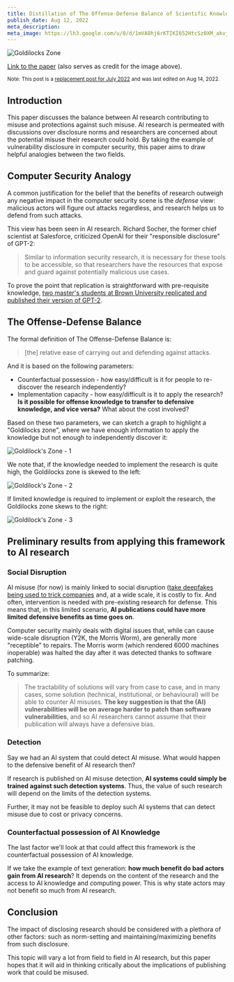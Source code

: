 ```yaml
---
title: Distillation of The Offense-Defense Balance of Scientific Knowledge
publish_date: Aug 12, 2022
meta_description:
meta_image: https://lh3.google.com/u/0/d/1mVA8hj6rKTIKI652HtcSz0XM_akvjsj_=w2880-h1528-iv1
---
```


![Goldilocks Zone](https://lh3.google.com/u/0/d/1mVA8hj6rKTIKI652HtcSz0XM_akvjsj_=w2880-h1528-iv1)

[Link to the paper](https://www.fhi.ox.ac.uk/wp-content/uploads/The-Offense-Defense-Balance-of-Scientific-Knowledge.pdf) (also serves as credit for the image above).

<small>Note: This post is a [replacement post for July 2022](/replacement-posts/) and was last edited on Aug 14, 2022.</small>

## Introduction

This paper discusses the balance between AI research contributing to misuse and protections against such misuse. AI research is permeated with discussions over disclosure norms and researchers are concerned about the potential misuse their research could hold. By taking the example of vulnerability disclosure in computer security, this paper aims to draw helpful analogies between the two fields.

## Computer Security Analogy

A common justification for the belief that the benefits of research outweigh any negative impact in the computer security scene is the _defense_ view: malicious actors will figure out attacks regardless, and research helps us to defend from such attacks.

This view has been seen in AI research. Richard Socher, the former chief scientist at Salesforce, criticized OpenAI for their "responsible disclosure" of GPT-2:

> Similar to information security research, it is necessary for these tools to be accessible, so that researchers have the resources that expose and guard against potentially malicious use cases.

To prove the point that replication is straightforward with pre-requisite knowledge, [two master's students at Brown University replicated and published their version of GPT-2](https://medium.com/@vanya_cohen/opengpt-2-we-replicated-gpt-2-because-you-can-too-45e34e6d36dc).

## The Offense-Defense Balance

The formal definition of The Offense-Defense Balance is:

> [the] relative ease of carrying out and defending against attacks.

And it is based on the following parameters:

- Counterfactual possession - how easy/difficult is it for people to re-discover the research independently?
- Implementation capacity - how easy/difficult is it to apply the research? **Is it possible for offense knowledge to transfer to defensive knowledge, and vice versa?** What about the cost involved?

Based on these two parameters, we can sketch a graph to highlight a "Goldilocks zone", where we have enough information to apply the knowledge but not enough to independently discover it:

![Goldilock's Zone - 1](https://lh3.google.com/u/0/d/1mVA8hj6rKTIKI652HtcSz0XM_akvjsj_=w2880-h1528-iv1)

We note that, if the knowledge needed to implement the research is quite high, the Goldilocks zone is skewed to the left:

![Goldilock's Zone - 2](https://lh3.google.com/u/0/d/1diYFZxeDshMlCryo5PxT9WkwVOFG5XQ6=w2880-h1528-iv1)

If limited knowledge is required to implement or exploit the research, the Goldilocks zone skews to the right:

![Goldilock's Zone - 3](https://lh3.google.com/u/0/d/1NgJ8IsPME8p6oSHEtkrG8s4ekMukUFAv=w2880-h1528-iv1)

## Preliminary results from applying this framework to AI research

### Social Disruption

AI misuse (for now) is mainly linked to social disruption ([take deepfakes being used to trick companies](https://www.theverge.com/2019/9/5/20851248/deepfakes-ai-fake-audio-phone-calls-thieves-trick-companies-stealing-money#:~:text=According%20to%20the%20Post%2C%20cybersecurity,money%20to%20a%20fraudulent%20account.) and, at a wide scale, it is costly to fix. And often, intervention is needed with pre-existing research for defense. This means that, in this limited scenario, **AI publications could have more limited defensive benefits as time goes on**.

Computer security mainly deals with digital issues that, while can cause wide-scale disruption (Y2K, the Morris Worm), are generally more "receptible" to repairs. The Morris worm (which rendered 6000 machines inoperable) was halted the day after it was detected thanks to software patching.

To summarize:

> The tractability of solutions will vary from case to case, and in
> many cases, some solution (technical, institutional, or behavioural)
> will be able to counter AI misuses. **The key suggestion is that the
> (AI) vulnerabilities will be on average harder to patch than software
> vulnerabilities**, and so AI researchers cannot assume that their publication will always have a defensive bias.

### Detection

Say we had an AI system that could detect AI misuse. What would happen to the defensive benefit of AI research then?

If research is published on AI misuse detection, **AI systems could simply be trained against such detection systems**. Thus, the value of such research will depend on the limits of the detection systems.

Further, it may not be feasible to deploy such AI systems that can detect misuse due to cost or privacy concerns.

### Counterfactual possession of AI Knowledge

The last factor we'll look at that could affect this framework is the counterfactual possession of AI knowledge.

If we take the example of text generation: **how much benefit do bad actors gain from AI research**? It depends on the content of the research and the access to AI knowledge and computing power. This is why state actors may not benefit so much from AI research.

## Conclusion

The impact of disclosing research should be considered with a plethora of other factors: such as norm-setting and maintaining/maximizing benefits from such disclosure.

This topic will vary a lot from field to field in AI research, but this paper hopes that it will aid in thinking critically about the implications of publishing work that could be misused.
